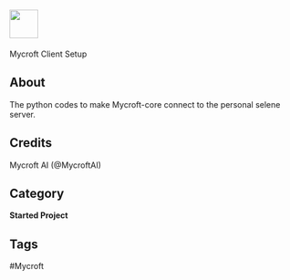 # <img src='https://rawgithub.com/FortAwesome/Font-Awesome/master/svgs/solid/sun.svg' card_color='#FEE255' width='50' height='50' style='vertical-align:bottom'/>
Mycroft Client Setup 


## About 
The python codes to make Mycroft-core connect to the personal selene server.



## Credits 
Mycroft AI (@MycroftAI)

## Category
**Started Project**

## Tags
#Mycroft

